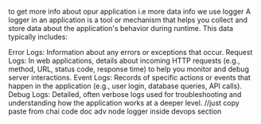 to get more info about opur application i.e more data info  we use logger
 A logger in an application is a tool or mechanism that helps you collect and store data about the application's behavior during runtime. This data typically includes:

Error Logs: Information about any errors or exceptions that occur.
Request Logs: In web applications, details about incoming HTTP requests (e.g., method, URL, status code, response time) to help you monitor and debug server interactions.
Event Logs: Records of specific actions or events that happen in the application (e.g., user login, database queries, API calls).
Debug Logs: Detailed, often verbose logs used for troubleshooting and understanding how the application works at a deeper level.
//just copy paste from chai code doc 
adv node logger inside devops section